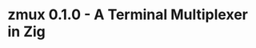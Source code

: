 [//]: # (x-release-please-start-version)
# zmux 0.1.0 - A Terminal Multiplexer in Zig
[//]: # (x-release-please-end)
